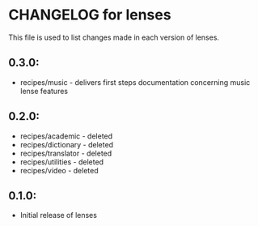 # CHANGELOG for lenses

This file is used to list changes made in each version of lenses.

## 0.3.0:

* recipes/music - delivers first steps documentation concerning music lense features

## 0.2.0:

* recipes/academic - deleted
* recipes/dictionary - deleted
* recipes/translator - deleted
* recipes/utilities - deleted
* recipes/video - deleted

## 0.1.0:

* Initial release of lenses


